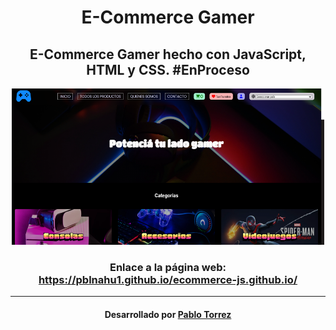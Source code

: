 <h1 align="center">E-Commerce Gamer</h1>
<h2 align="center">E-Commerce Gamer hecho con JavaScript, HTML y CSS. #EnProceso</h2>
<div align="center">
    <img src="assets/img/muestrapage.png" style="width:500px; height: 250px">
</div>
<div align="center">
    <h3>Enlace a la página web: <a href="https://pblnahu1.github.io/ecommerce-js.github.io/">https://pblnahu1.github.io/ecommerce-js.github.io/</a></h3>
</div>
<hr>
<div align="center">
    <h4 align="center">Desarrollado por <a href="https://github.com/pblnahu1">Pablo Torrez</a></h4>
</div>
